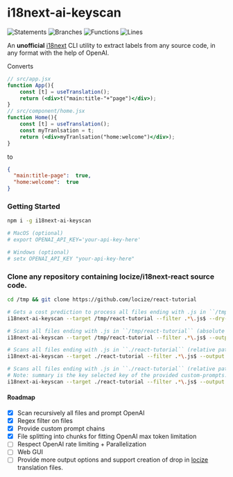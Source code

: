 # i18next-ai-keyscan

![Statements](https://img.shields.io/badge/statements-91.54%25-brightgreen.svg?style=flat)
![Branches](https://img.shields.io/badge/branches-93.93%25-brightgreen.svg?style=flat)
![Functions](https://img.shields.io/badge/functions-80%25-yellow.svg?style=flat)
![Lines](https://img.shields.io/badge/lines-91.54%25-brightgreen.svg?style=flat)


An **unofficial** [i18next](https://www.i18next.com/) CLI utility to extract labels from any source code, in any format
with the help of OpenAI.

Converts
````jsx
// src/app.jsx
function App(){
    const [t] = useTranslation();
    return (<div>t("main:title-"+"page")</div>);
}
// src/component/home.jsx
function Home(){
    const [t] = useTranslation();
    const myTranlsation = t;
    return (<div>myTranlsation("home:welcome")</div>);
}
````
to

````json
{
  "main:title-page":  true,
  "home:welcome":  true
}
````


### Getting Started

````bash
npm i -g i18next-ai-keyscan

# MacOS (optional)
# export OPENAI_API_KEY='your-api-key-here'

# Windows (optional)
# setx OPENAI_API_KEY "your-api-key-here"
````

### Clone any repository containing locize/i18next-react source code.
````bash
cd /tmp && git clone https://github.com/locize/react-tutorial
````
````bash
# Gets a cost prediction to process all files ending with .js in ``/tmp/react-tutorial``
i18next-ai-keyscan --target /tmp/react-tutorial --filter .*\.js$ --dry-run

# Scans all files ending with .js in ``/tmp/react-tutorial`` (absolute path)
i18next-ai-keyscan --target /tmp/react-tutorial --filter .*\.js$ --output /tmp/labels.json --chunk-length 12000 --verbose

# Scans all files ending with .js in ``./react-tutorial`` (relative path)
i18next-ai-keyscan --target ./react-tutorial --filter .*\.js$ --output ./labels.json --chunk-length 12000 --verbose

# Scans all files ending with .js in ``./react-tutorial`` (relative path) providing a custom prompt
# Note: summary is the key selected key of the provided custom-prompts.json
i18next-ai-keyscan --target ./react-tutorial --filter .*\.js$ --output ./labels.json --chunk-length 12000 --verbose --prompts-file ./examples/custom-prompts.json --prompt summary
````

#### Roadmap
- [x] Scan recursively all files and prompt OpenAI
- [x] Regex filter on files
- [x] Provide custom prompt chains
- [x] File splitting into chunks for fitting OpenAI max token limitation
- [ ] Respect OpenAI rate limiting + Parallelization
- [ ] Web GUI
- [ ] Provide more output options and support creation of drop in [locize](https://www.locize.app/) translation files.
